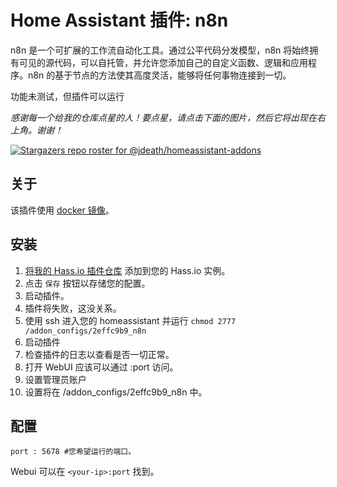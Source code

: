 # Home Assistant 插件: n8n

n8n 是一个可扩展的工作流自动化工具。通过公平代码分发模型，n8n 将始终拥有可见的源代码，可以自托管，并允许您添加自己的自定义函数、逻辑和应用程序。n8n 的基于节点的方法使其高度灵活，能够将任何事物连接到一切。

功能未测试，但插件可以运行

_感谢每一个给我的仓库点星的人！要点星，请点击下面的图片，然后它将出现在右上角。谢谢！_

[![Stargazers repo roster for @jdeath/homeassistant-addons](https://reporoster.com/stars/jdeath/homeassistant-addons)](https://github.com/jdeath/homeassistant-addons/stargazers)

## 关于

该插件使用 [docker 镜像](https://github.com/n8n-io/n8n)。

## 安装

1. [将我的 Hass.io 插件仓库][repository] 添加到您的 Hass.io 实例。
1. 点击 `保存` 按钮以存储您的配置。
1. 启动插件。
1. 插件将失败，这没关系。
1. 使用 ssh 进入您的 homeassistant 并运行 `chmod 2777 /addon_configs/2effc9b9_n8n`
1. 启动插件
1. 检查插件的日志以查看是否一切正常。
1. 打开 WebUI 应该可以通过 <your-ip>:port 访问。
1. 设置管理员账户
1. 设置将在 /addon_configs/2effc9b9_n8n 中。

## 配置

```
port : 5678 #您希望运行的端口。
```

Webui 可以在 `<your-ip>:port` 找到。

[repository]: https://github.com/jdeath/homeassistant-addons